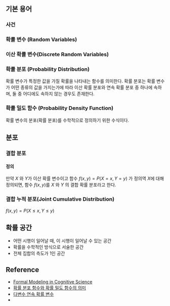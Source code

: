 ## 기본 용어

### 사건

### 확률 변수 (Random Variables)

### 이산 확률 변수(Discrete Random Variables)

### 확률 분포 (Probability Distribution)

확률 변수가 특정한 값을 가질 확률을 나타내는 함수를 의미한다. 확률 분포는 확률 변수가 어떤 종류의 값을 가지는가에 따라 이산 확률 분포와 연속 확률 분포 중 하나에 속하며, 둘 중 어디에도 속하지 않는 경우도 존재한다.

### 확률 밀도 함수 (Probability Density Function)

확률 변수의 분포(확률 분포)를 수학적으로 정의하기 위한 수식이다.



## 분포

### 결합 분포

#### 정의

만약 $X$ 와 $Y$가 이산 확률 변수이고 함수 $f(x,y)=P(X=x, Y=y)$ 가 정의역 $X$에 대해 정의되면, 함수 $f(x,y)$를 $X$ 와 $Y$ 의 결합 확률 분포라고 한다.

### 결합 누적 분포(Joint Cumulative Distribution)

$f(x,y) = P(X \le x, Y \le y)$



## 확률 공간

* 어떤 시행이 일어날 때, 이 시행이 일어날 수 있는 공간
* 확률을 수학적인 방식으로 서술한 공간
* 전체 집합의 측도가 1인 공간



## Reference

* [Formal Modeling in Cognitive Science](http://www.inf.ed.ac.uk/teaching/courses/cfcs1/lectures/joint.pdf)
* [확률 분포 함수와 확률 밀도 함수의 의미](https://datascienceschool.net/view-notebook/4d74d1b5651245a7903583f30ae44608)
* [다변수 연속 확률 변수](https://datascienceschool.net/view-notebook/e08074f293144eeca9cc7251b5d5666c/)
* 